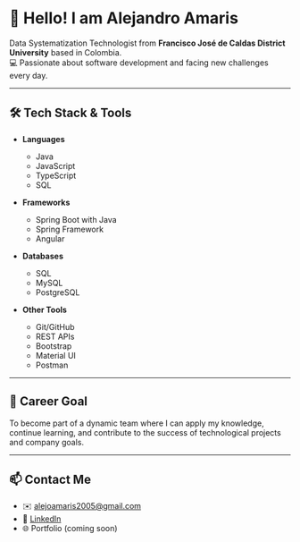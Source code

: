 
# 👋 Hello! I am Alejandro Amaris

Data Systematization Technologist from **Francisco José de Caldas District University** based in Colombia.  
💻 Passionate about software development and facing new challenges every day.

---

## 🛠 Tech Stack & Tools

- **Languages**
    - Java
    - JavaScript
    - TypeScript
    - SQL

- **Frameworks**
    - Spring Boot with Java
    - Spring Framework
    - Angular
 
- **Databases**
    - SQL
    - MySQL
    - PostgreSQL

- **Other Tools**
    - Git/GitHub
    - REST APIs
    - Bootstrap
    - Material UI
    - Postman

---

## 🚀 Career Goal

To become part of a dynamic team where I can apply my knowledge, continue learning, and contribute to the success of technological projects and company goals.

---

## 📫 Contact Me

- ✉️ alejoamaris2005@gmail.com  
- 💼 [LinkedIn](https://www.linkedin.com/in/alejandro-amaris-709471312)
- 🌐 Portfolio (coming soon)
